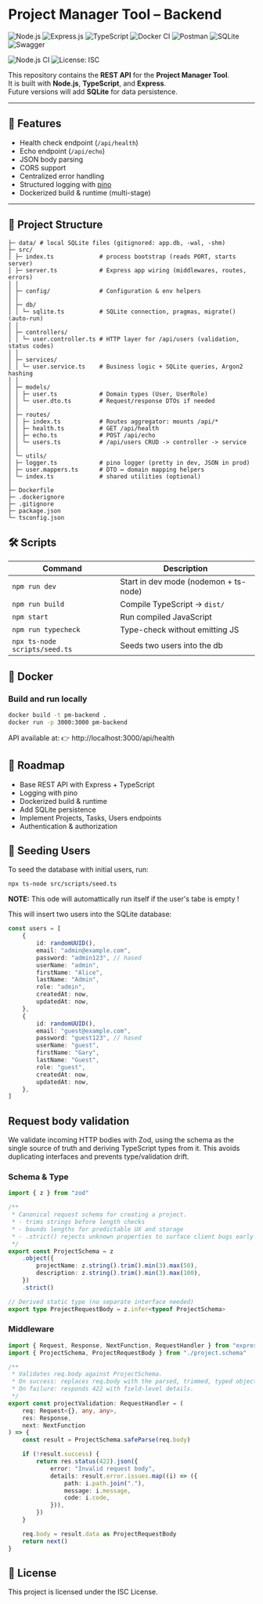 # Project Manager Tool – Backend

![Node.js](https://img.shields.io/badge/Node.js-339933?style=for-the-badge&logo=node.js&logoColor=white)
![Express.js](https://img.shields.io/badge/Express.js-000000?style=for-the-badge&logo=express&logoColor=white)
![TypeScript](https://img.shields.io/badge/TypeScript-3178C6?style=for-the-badge&logo=typescript&logoColor=white)
![Docker CI](https://img.shields.io/badge/Docker-2496ED?style=for-the-badge&logo=docker&logoColor=white)
![Postman](https://img.shields.io/badge/Postman-FF6C37?style=for-the-badge&logo=postman&logoColor=white)
![SQLite](https://img.shields.io/badge/SQLite-003B57?style=for-the-badge&logo=sqlite&logoColor=white)
![Swagger](https://img.shields.io/badge/Swagger-85EA2D?style=for-the-badge&logo=swagger&logoColor=black)

![Node.js CI](https://img.shields.io/badge/node-20.x-green)
![License: ISC](https://img.shields.io/badge/license-ISC-blue.svg)

This repository contains the **REST API** for the **Project Manager Tool**.  
It is built with **Node.js**, **TypeScript**, and **Express**.  
Future versions will add **SQLite** for data persistence.

---

## 🚀 Features

- Health check endpoint (`/api/health`)
- Echo endpoint (`/api/echo`)
- JSON body parsing
- CORS support
- Centralized error handling
- Structured logging with [pino](https://github.com/pinojs/pino)
- Dockerized build & runtime (multi-stage)

---

## 📂 Project Structure

```
├─ data/ # local SQLite files (gitignored: app.db, -wal, -shm)
├─ src/
│ ├─ index.ts             # process bootstrap (reads PORT, starts server)
│ ├─ server.ts            # Express app wiring (middlewares, routes, errors)
│ │
│ ├─ config/              # Configuration & env helpers
│ │
│ ├─ db/
│ │ └─ sqlite.ts          # SQLite connection, pragmas, migrate() (auto-run)
│ │
│ ├─ controllers/
│ │ └─ user.controller.ts # HTTP layer for /api/users (validation, status codes)
│ │
│ ├─ services/
│ │ └─ user.service.ts    # Business logic + SQLite queries, Argon2 hashing
│ │
│ ├─ models/
│ │ ├─ user.ts            # Domain types (User, UserRole)
│ │ └─ user.dto.ts        # Request/response DTOs if needed
│ │
│ ├─ routes/
│ │ ├─ index.ts           # Routes aggregator: mounts /api/*
│ │ ├─ health.ts          # GET /api/health
│ │ ├─ echo.ts            # POST /api/echo
│ │ └─ users.ts           # /api/users CRUD -> controller -> service
│ │
│ └─ utils/
│ ├─ logger.ts            # pino logger (pretty in dev, JSON in prod)
│ ├─ user.mappers.ts      # DTO ↔ domain mapping helpers
│ └─ index.ts             # shared utilities (optional)
│
├─ Dockerfile
├─ .dockerignore
├─ .gitignore
├─ package.json
└─ tsconfig.json
```

## 🛠️ Scripts

| Command                       | Description                           |
| ----------------------------- | ------------------------------------- |
| `npm run dev`                 | Start in dev mode (nodemon + ts-node) |
| `npm run build`               | Compile TypeScript → `dist/`          |
| `npm start`                   | Run compiled JavaScript               |
| `npm run typecheck`           | Type-check without emitting JS        |
| `npx ts-node scripts/seed.ts` | Seeds two users into the db           |

## 🐳 Docker

### Build and run locally

```bash
docker build -t pm-backend .
docker run -p 3000:3000 pm-backend
```

API available at:
👉 http://localhost:3000/api/health

## 📌 Roadmap

- Base REST API with Express + TypeScript
- Logging with pino
- Dockerized build & runtime
- Add SQLite persistence
- Implement Projects, Tasks, Users endpoints
- Authentication & authorization

## 🌱 Seeding Users

To seed the database with initial users, run:

```bash
npx ts-node src/scripts/seed.ts
```

**NOTE:** This ode will automattically run itself if the user's tabe is empty !

This will insert two users into the SQLite database:

```ts
const users = [
	{
		id: randomUUID(),
		email: "admin@example.com",
		password: "admin123", // hased
		userName: "admin",
		firstName: "Alice",
		lastName: "Admin",
		role: "admin",
		createdAt: now,
		updatedAt: now,
	},
	{
		id: randomUUID(),
		email: "guest@example.com",
		password: "guest123", // hased
		userName: "guest",
		firstName: "Gary",
		lastName: "Guest",
		role: "guest",
		createdAt: now,
		updatedAt: now,
	},
]
```

## Request body validation

We validate incoming HTTP bodies with Zod, using the schema as the single source of truth and deriving TypeScript types from it. This avoids duplicating interfaces and prevents type/validation drift.

### Schema & Type

```ts
import { z } from "zod"

/**
 * Canonical request schema for creating a project.
 * - trims strings before length checks
 * - bounds lengths for predictable UX and storage
 * - .strict() rejects unknown properties to surface client bugs early
 */
export const ProjectSchema = z
	.object({
		projectName: z.string().trim().min(3).max(50),
		description: z.string().trim().min(3).max(100),
	})
	.strict()

// Derived static type (no separate interface needed)
export type ProjectRequestBody = z.infer<typeof ProjectSchema>
```

### Middleware

```ts
import { Request, Response, NextFunction, RequestHandler } from "express"
import { ProjectSchema, ProjectRequestBody } from "./project.schema"

/**
 * Validates req.body against ProjectSchema.
 * On success: replaces req.body with the parsed, trimmed, typed object.
 * On failure: responds 422 with field-level details.
 */
export const projectValidation: RequestHandler = (
	req: Request<{}, any, any>,
	res: Response,
	next: NextFunction
) => {
	const result = ProjectSchema.safeParse(req.body)

	if (!result.success) {
		return res.status(422).json({
			error: "Invalid request body",
			details: result.error.issues.map((i) => ({
				path: i.path.join("."),
				message: i.message,
				code: i.code,
			})),
		})
	}

	req.body = result.data as ProjectRequestBody
	return next()
}
```

## 📜 License

This project is licensed under the ISC License.
